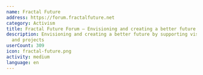 ```yaml
---
name: Fractal Future
address: https://forum.fractalfuture.net
category: Activism
title: Fractal Future Forum – Envisioning and creating a better future
description: Envisioning and creating a better future by supporting visionary ideas
  and projects
userCount: 309
icon: fractal-future.png
activity: medium
language: en
---
```

